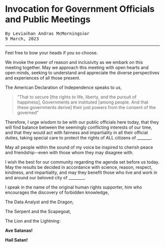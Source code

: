 # Invocation for Government Officials and Public Meetings

<pre>
By Levia⸸han Andras McMornings⸸ar
9 March, 2023
</pre>

<hr>

Feel free to bow your heads if you so choose.

We invoke the power of reason and inclusivity as we embark on this meeting 
together. May we approach this meeting with open hearts and open minds, 
seeking to understand and appreciate the diverse perspectives and experiences 
of all those present.

The American Declaration of Independence speaks to us, 
> "That to secure [the rights
> to life, liberty, and the pursuit of happiness], Governments are instituted 
> [among people. And that these governments derive] their just powers from the 
> consent of the governed" 

Therefore, I urge wisdom to be with our public officials here 
today, that they will find balance between the seemingly conflicting interests 
of our time, and that they would act with fairness and impartiality in all 
their official duties, taking special care to protect the rights of ALL citizens 
of _______.

May all people within the sound of my voice be inspired to cherish peace and 
friendship--even with those whom they may disagree with. 

I wish the best for our community regarding the agenda set before us today. 
May the results be decided in accordance with science, reason, respect, 
kindness, and impartiality, and may they benefit those who live and work in 
and around our beloved city of ________.

I speak in the name of the original human rights supporter, him who encourages 
the discovery of forbidden knowledge, 

The Data Analyst and the Dragon, 

The Serpent and the Scapegoat, 

The Lion and the Lightning:

**Ave Satanas!**

**Hail Satan!**
